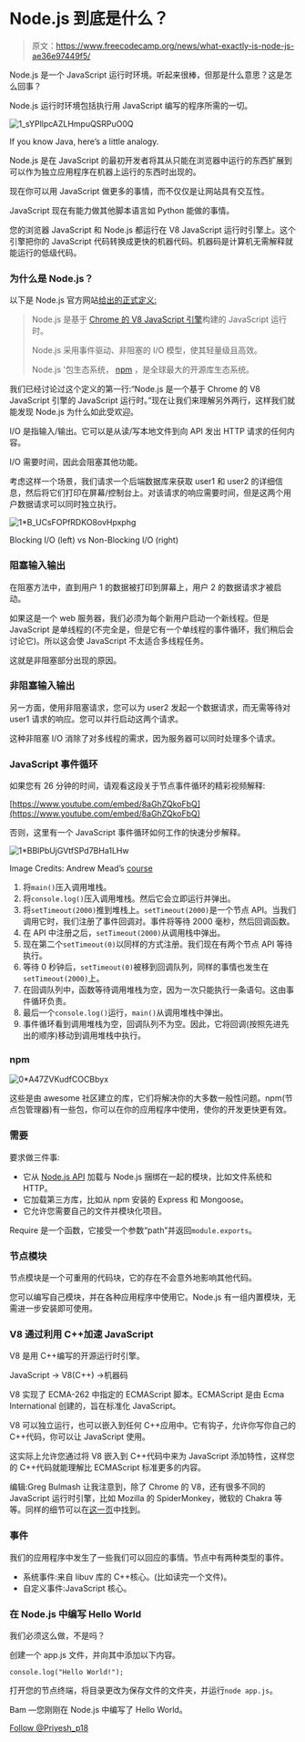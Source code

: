 # Node.js 到底是什么？

> 原文：<https://www.freecodecamp.org/news/what-exactly-is-node-js-ae36e97449f5/>

Node.js 是一个 JavaScript 运行时环境。听起来很棒，但那是什么意思？这是怎么回事？

Node.js 运行时环境包括执行用 JavaScript 编写的程序所需的一切。

![1_sYPllpcAZLHmpuQSRPuO0Q](img/84bba55a4c8ed6afdedcb4a81630f130.png)

If you know Java, here’s a little analogy.

Node.js 是在 JavaScript 的最初开发者将其从只能在浏览器中运行的东西扩展到可以作为独立应用程序在机器上运行的东西时出现的。

现在你可以用 JavaScript 做更多的事情，而不仅仅是让网站具有交互性。

JavaScript 现在有能力做其他脚本语言如 Python 能做的事情。

您的浏览器 JavaScript 和 Node.js 都运行在 V8 JavaScript 运行时引擎上。这个引擎把你的 JavaScript 代码转换成更快的机器代码。机器码是计算机无需解释就能运行的低级代码。

### 为什么是 Node.js？

以下是 Node.js 官方网站[给出的正式定义:](https://nodejs.org/en/)

> Node.js 是基于 [Chrome 的 V8 JavaScript 引擎](https://developers.google.com/v8/)构建的 JavaScript 运行时。
> 
> Node.js 采用事件驱动、非阻塞的 I/O 模型，使其轻量级且高效。
> 
> Node.js '包生态系统， [npm](https://www.npmjs.com/) ，是全球最大的开源库生态系统。

我们已经讨论过这个定义的第一行:“Node.js 是一个基于 Chrome 的 V8 JavaScript 引擎的 JavaScript 运行时。”现在让我们来理解另外两行，这样我们就能发现 Node.js 为什么如此受欢迎。

I/O 是指输入/输出。它可以是从读/写本地文件到向 API 发出 HTTP 请求的任何内容。

I/O 需要时间，因此会阻塞其他功能。

考虑这样一个场景，我们请求一个后端数据库来获取 user1 和 user2 的详细信息，然后将它们打印在屏幕/控制台上。对该请求的响应需要时间，但是这两个用户数据请求可以同时独立执行。

![1*B_UCsFOPfRDKO8ovHpxphg](img/19e391e650d0c00de1f471701ee5a6f2.png)

Blocking I/O (left) vs Non-Blocking I/O (right)

### 阻塞输入输出

在阻塞方法中，直到用户 1 的数据被打印到屏幕上，用户 2 的数据请求才被启动。

如果这是一个 web 服务器，我们必须为每个新用户启动一个新线程。但是 JavaScript 是单线程的(不完全是，但是它有一个单线程的事件循环，我们稍后会讨论它)。所以这会使 JavaScript 不太适合多线程任务。

这就是非阻塞部分出现的原因。

### 非阻塞输入输出

另一方面，使用非阻塞请求，您可以为 user2 发起一个数据请求，而无需等待对 user1 请求的响应。您可以并行启动这两个请求。

这种非阻塞 I/O 消除了对多线程的需求，因为服务器可以同时处理多个请求。

### JavaScript 事件循环

如果您有 26 分钟的时间，请观看这段关于节点事件循环的精彩视频解释:

[https://www.youtube.com/embed/8aGhZQkoFbQ](https://www.youtube.com/embed/8aGhZQkoFbQ)

否则，这里有一个 JavaScript 事件循环如何工作的快速分步解释。

![1*BBlPbUjGVtfSPd7BHa1LHw](img/9fa13d451b3cc68a5501719ee0f8c8f5.png)

Image Credits: Andrew Mead’s [course](https://www.udemy.com/the-complete-nodejs-developer-course-2/)

1.  将`main()`压入调用堆栈。
2.  将`console.log()`压入调用堆栈。然后它会立即运行并弹出。
3.  将`setTimeout(2000)`推到堆栈上。`setTimeout(2000)`是一个节点 API。当我们调用它时，我们注册了事件回调对。事件将等待 2000 毫秒，然后回调函数。
4.  在 API 中注册之后，`setTimeout(2000)`从调用栈中弹出。
5.  现在第二个`setTimeout(0)`以同样的方式注册。我们现在有两个节点 API 等待执行。
6.  等待 0 秒钟后，`setTimeout(0)`被移到回调队列，同样的事情也发生在`setTimeout(2000)`上。
7.  在回调队列中，函数等待调用堆栈为空，因为一次只能执行一条语句。这由事件循环负责。
8.  最后一个`console.log()`运行，`main()`从调用堆栈中弹出。
9.  事件循环看到调用堆栈为空，回调队列不为空。因此，它将回调(按照先进先出的顺序)移动到调用堆栈中执行。

### npm

![0*A47ZVKudfCOCBbyx](img/435397fcded130c9be7850a70d590ffd.png)

这些是由 awesome 社区建立的库，它们将解决你的大多数一般性问题。npm(节点包管理器)有一些包，你可以在你的应用程序中使用，使你的开发更快更有效。

### 需要

要求做三件事:

*   它从 [Node.js API](http://nodejs.org/api/) 加载与 Node.js 捆绑在一起的模块，比如文件系统和 HTTP。
*   它加载第三方库，比如从 npm 安装的 Express 和 Mongoose。
*   它允许您需要自己的文件并模块化项目。

Require 是一个函数，它接受一个参数“path”并返回`module.exports`。

### 节点模块

节点模块是一个可重用的代码块，它的存在不会意外地影响其他代码。

您可以编写自己模块，并在各种应用程序中使用它。Node.js 有一组内置模块，无需进一步安装即可使用。

### V8 通过利用 C++加速 JavaScript

V8 是用 C++编写的开源运行时引擎。

JavaScript -> V8(C++) ->机器码

V8 实现了 ECMA-262 中指定的 ECMAScript 脚本。ECMAScript 是由 Ecma International 创建的，旨在标准化 JavaScript。

V8 可以独立运行，也可以嵌入到任何 C++应用中。它有钩子，允许你写你自己的 C++代码，你可以让 JavaScript 使用。

这实际上允许您通过将 V8 嵌入到 C++代码中来为 JavaScript 添加特性，这样您的 C++代码就能理解比 ECMAScript 标准更多的内容。

编辑:Greg Bulmash 让我注意到，除了 Chrome 的 V8，还有很多不同的 JavaScript 运行时引擎，比如 Mozilla 的 SpiderMonkey，微软的 Chakra 等等。同样的细节可以在[这一页](https://en.wikipedia.org/wiki/JavaScript_engine)中找到。

### 事件

我们的应用程序中发生了一些我们可以回应的事情。节点中有两种类型的事件。

*   系统事件:来自 libuv 库的 C++核心。(比如读完一个文件)。
*   自定义事件:JavaScript 核心。

### 在 Node.js 中编写 Hello World

我们必须这么做，不是吗？

创建一个 app.js 文件，并向其中添加以下内容。

```
console.log("Hello World!");
```

打开您的节点终端，将目录更改为保存文件的文件夹，并运行`node app.js`。

Bam —您刚刚在 Node.js 中编写了 Hello World。

[Follow @Priyesh_p18](https://twitter.com/Priyesh_p18?ref_src=twsrc%5Etfw)